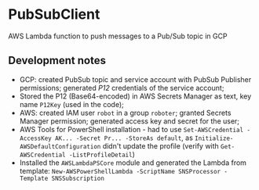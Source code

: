 # PubSubClient
AWS Lambda function to push messages to a Pub/Sub topic in GCP

## Development notes
- GCP: created PubSub topic and service account with PubSub Publisher permissions; generated _P12_ credentials of the service account;
- Stored the P12 (Base64-encoded) in AWS Secrets Manager as text, key name `P12Key` (used in the code);
- AWS: created IAM user `robot` in a group `roboter`; granted Secrets Manager permission; generated access key and secret for the user;
- AWS Tools for PowerShell installation - had to use `Set-AWSCredential -AccessKey AK... -Secret Pr... -StoreAs default`, as `Initialize-AWSDefaultConfiguration` didn't update the profile (verify with `Get-AWSCredential -ListProfileDetail`)
- Installed the `AWSLambdaPSCore` module and generated the Lambda from template: `New-AWSPowerShellLambda -ScriptName SNSProcessor -Template SNSSubscription`

